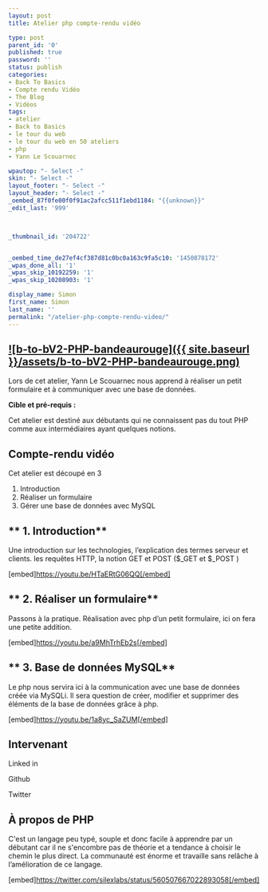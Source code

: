 ```yaml
---
layout: post
title: Atelier php compte-rendu vidéo

type: post
parent_id: '0'
published: true
password: ''
status: publish
categories:
- Back To Basics
- Compte rendu Vidéo
- The Blog
- Vidéos
tags:
- atelier
- Back to Basics
- le tour du web
- le tour du web en 50 ateliers
- php
- Yann Le Scouarnec

wpautop: "- Select -"
skin: "- Select -"
layout_footer: "- Select -"
layout_header: "- Select -"
_oembed_87f0fe00f0f91ac2afcc511f1ebd1184: "{{unknown}}"
_edit_last: '999'



_thumbnail_id: '204722'


_oembed_time_de27ef4cf387d81c0bc0a163c9fa5c10: '1450878172'
_wpas_done_all: '1'
_wpas_skip_10192259: '1'
_wpas_skip_10208903: '1'

display_name: Simon
first_name: Simon
last_name: ''
permalink: "/atelier-php-compte-rendu-video/"
---
```


[![b-to-bV2-PHP-bandeaurouge]({{ site.baseurl }}/assets/b-to-bV2-PHP-bandeaurouge.png)](https://www.silexlabs.org/wp-content/uploads/2015/05/b-to-bV2-PHP-bandeaurouge.png)
---------------------------------------------------------------------------------------------------------------------------------------------------------------------------



Lors de cet atelier, Yann Le Scouarnec nous apprend à réaliser un petit formulaire et à communiquer avec une base de données.

**Cible et pré-requis :**

Cet atelier est destiné aux débutants qui ne connaissent pas du tout PHP comme aux intermédiaires ayant quelques notions.



**Compte-rendu vidéo**
----------------------

Cet atelier est découpé en 3
1.  Introduction
2.  Réaliser un formulaire
3.  Gérer une base de données avec MySQL

** 1. Introduction**
--------------------

Une introduction sur les technologies, l’explication des termes serveur et clients. les requêtes HTTP, la notion GET et POST ($_GET et $_POST )

[embed]https://youtu.be/HTaERtG06QQ[/embed]

** 2. Réaliser un formulaire**
------------------------------

Passons à la pratique. Réalisation avec php d’un petit formulaire, ici on fera une petite addition.

[embed]https://youtu.be/a9MhTrhEb2s[/embed]

** 3. Base de données MySQL**
-----------------------------

Le php nous servira ici à la communication avec une base de données créée via MySQLi. Il sera question de créer, modifier et supprimer des éléments de la base de données grâce à php.

[embed]https://youtu.be/1a8yc_SaZUM[/embed]

**Intervenant**
---------------



Linked in


Github


Twitter


**À propos de PHP**
-------------------



C'est un langage peu typé, souple et donc facile à apprendre par un débutant car il ne s'encombre pas de théorie et a tendance à choisir le chemin le plus direct. La communauté est énorme et travaille sans relâche à l’amélioration de ce langage.

[embed]https://twitter.com/silexlabs/status/560507667022893058[/embed]

